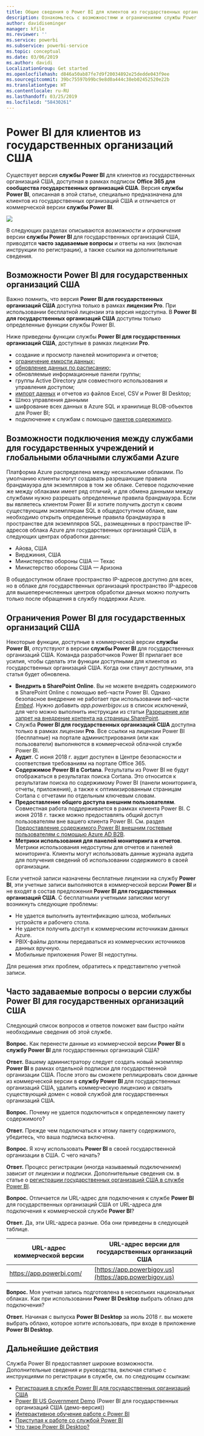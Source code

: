 ```yaml
---
title: Общие сведения о Power BI для клиентов из государственных организаций США
description: Ознакомьтесь с возможностями и ограничениями службы Power BI для государственных организаций США
author: davidiseminger
manager: kfile
ms.reviewer: ''
ms.service: powerbi
ms.subservice: powerbi-service
ms.topic: conceptual
ms.date: 03/06/2019
ms.author: davidi
LocalizationGroup: Get started
ms.openlocfilehash: d846a50ab87fe7d9f20034892e25dedde043f9ee
ms.sourcegitcommit: 39bc75597b99bc9e8d0a444c38eb02452520e22b
ms.translationtype: HT
ms.contentlocale: ru-RU
ms.lasthandoff: 03/25/2019
ms.locfileid: "58430261"
---
```

# <a name="power-bi-for-us-government-customers"></a>Power BI для клиентов из государственных организаций США
Существует версия **службы Power BI** для клиентов из государственных организаций США, доступная в рамках подписок **Office 365 для сообщества государственных организаций США**. Версия **службы Power BI**, описанная в этой статье, специально предназначена для клиентов из государственных организаций США и отличается от коммерческой версии **службы Power BI**.

![](media/service-govus-overview/service_usgov_overview-1.png)

В следующих разделах описываются *возможности* и *ограничения* версии **службы Power BI** для государственных организаций США, приводятся **часто задаваемые вопросы** и ответы на них (включая инструкции по регистрации), а также ссылки на дополнительные сведения.

## <a name="features-of-power-bi-us-government"></a>Возможности Power BI для государственных организаций США
Важно помнить, что версия **Power BI для государственных организаций США** доступна только в рамках **лицензии Pro**. При использовании бесплатной лицензии эта версия недоступна. В **Power BI для государственных организаций США** доступны только определенные функции службы Power BI.

Ниже приведены функции службы **Power BI для государственных организаций США**, доступные в рамках лицензии **Pro**.

* создание и просмотр панелей мониторинга и отчетов;
* [ограничение емкости данных;](service-admin-manage-your-data-storage-in-power-bi.md)
* [обновление данных по расписанию;](refresh-data.md)
* обновляемые информационные панели группы;
* группы Active Directory для совместного использования и управления доступом;
* [импорт данных](service-get-data.md) и отчетов из файлов Excel, CSV и Power BI Desktop;
* Шлюз управления данными
* шифрование всех данных в Azure SQL и хранилище BLOB-объектов для Power BI;
* подключение к службам с помощью [пакетов содержимого](service-connect-to-services.md).

## <a name="connectivity-between-government-and-global-azure-cloud-services"></a>Возможности подключения между службами для государственных учреждений и глобальными облачными службами Azure 

Платформа Azure распределена между несколькими облаками. По умолчанию клиенты могут создавать разрешающие правила брандмауэра для экземпляров в том же облаке. Сетевое подключение же между облаками имеет ряд отличий, и для обмена данными между службами нужно разрешать определенные правила брандмауэра. Если вы являетесь клиентом Power BI и хотите получить доступ к своим существующим экземплярам SQL в общедоступном облаке, вам необходимо открыть определенные правила брандмауэра в пространстве для экземпляров SQL, размещенных в пространстве IP-адресов облака Azure для государственных организаций США, в следующих центрах обработки данных:

* Айова, США
* Вирджиния, США
* Министерство обороны США — Техас
* Министерство обороны США — Аризона

В общедоступном облаке пространство IP-адресов доступно для всех, но в облаке для государственных организаций пространство IP-адресов для вышеперечисленных центров обработки данных можно получить только после обращения в службу поддержки Azure. 


## <a name="limitations-of-power-bi-us-government"></a>Ограничения Power BI для государственных организаций США
Некоторые функции, доступные в коммерческой версии **службы Power BI**, *отсутствуют* в версии **службы Power BI** для государственных организаций США. Команда разработчиков Power BI прилагает все усилия, чтобы сделать эти функции доступными для клиентов из государственных организаций США. Когда они станут доступными, эта статья будет обновлена.

* **Внедрить в SharePoint Online**. Вы не можете внедрять содержимого в SharePoint Online с помощью веб-части Power BI. Однако безопасное внедрение не работает при использовании веб-части [*Embed*](https://docs.microsoft.com/power-bi/service-embed-secure). Нужно добавить *app.powerbigov.us* в список исключений, для чего можно выполнить инструкции из статьи [Разрешение или запрет на внедрение контента на страницы SharePoint](https://support.office.com/article/allow-or-restrict-the-ability-to-embed-content-on-sharepoint-pages-e7baf83f-09d0-4bd1-9058-4aa483ee137b).
* Служба **Power BI для государственных организаций США** доступна только в рамках лицензии **Pro**. Все ссылки на лицензии Power BI (бесплатные) на портале администрирования (или как пользователи) выполняются в коммерческой облачной службе Power BI.
* **Аудит**. С июня 2018 г. аудит доступен в Центре безопасности и соответствия требованиям на портале Office 365.
* **Содержимое Power BI в Cortana**. Результаты из Power BI не будут отображаться в результатах поиска Cortana. Это относится к результатам поиска по содержимому Power BI (панели мониторинга, отчеты, приложения), а также к оптимизированным страницам Cortana с отчетами по отдельным ключевым словам.
* **Предоставление общего доступа внешним пользователям**. Совместная работа поддерживается в рамках клиента Power BI. С июня 2018 г. также можно предоставлять общий доступ пользователям вне вашего клиента Power BI. См. раздел [Предоставление содержимого Power BI внешним гостевым пользователям с помощью Azure AD B2B](service-admin-azure-ad-b2b.md).
* **Метрики использования для панелей мониторинга и отчетов**. Метрики использования недоступны для отчетов и панелей мониторинга. Клиенты могут использовать данные журнала аудита для получения сведений об использовании содержимого в своей организации.

Если учетной записи назначены бесплатные лицензии на службу **Power BI**, эти учетные записи выполняются в коммерческой версии **Power BI** и не входят в состав предложения **Power BI для государственных организаций США**. С бесплатными учетными записями могут возникнуть следующие проблемы:

* Не удается выполнить аутентификацию шлюза, мобильных устройств и рабочего стола.
* Не удается получить доступ к коммерческим источникам данных Azure.
* PBIX-файлы должны передаваться из коммерческих источников данных вручную.
* Мобильные приложения Power BI недоступны.

Для решения этих проблем, обратитесь к представителю учетной записи.

## <a name="frequently-asked-questions-faq-for-the-us-government-version-of-the-power-bi-service"></a>Часто задаваемые вопросы о версии службы Power BI для государственных организаций США
Следующий список вопросов и ответов поможет вам быстро найти необходимые сведения об этой службе.

**Вопрос.** Как перенести данные из коммерческой версии **Power BI** в **службу Power BI** для государственных организаций США?

**Ответ.** Вашему администратору следует создать новый экземпляр **Power BI** в рамках отдельной подписки для государственной организации США. После этого вы сможете реплицировать свои данные из коммерческой версии в **службу Power BI** для государственных организаций США, удалить коммерческую лицензию и связать существующий домен с новой службой для государственных организаций США.

**Вопрос.** Почему не удается подключиться к определенному пакету содержимого?

**Ответ.** Прежде чем подключаться к этому пакету содержимого, убедитесь, что ваша подписка включена.

**Вопрос.** Я хочу использовать **Power BI** в своей государственной организации в США. С чего начать?

**Ответ.** Процесс регистрации (иногда называемый *подключением*) зависит от лицензии и подписки. Дополнительные сведения см. в статье о [регистрации государственных организаций США в службе Power BI](service-govus-signup.md).

**Вопрос.** Отличается ли URL-адрес для подключения к службе **Power BI** для государственных организаций США от URL-адреса для подключения к коммерческой службе **Power BI**?

**Ответ.** Да, эти URL-адреса разные. Оба они приведены в следующей таблице.

| URL-адрес коммерческой версии | URL-адрес версии для государственных организаций США |
| --- | --- |
| https://app.powerbi.com/ |[https://app.powerbigov.us](https://app.powerbigov.us) |

**Вопрос.** Моя учетная запись подготовлена в нескольких национальных облаках. Как при использовании **Power BI Desktop** выбрать облако для подключения?

**Ответ.** Начиная с выпуска **Power BI Desktop** за июль 2018 г. вы можете выбрать облако, которое хотите использовать, при входе в приложение **Power BI Desktop**.


## <a name="next-steps"></a>Дальнейшие действия
Служба Power BI предоставляет широкие возможности. Дополнительные сведения и руководства, включая статью с инструкциями по регистрации в службе, см. по следующим ссылкам:

* [Регистрация в службе Power BI для государственных организаций США](service-govus-signup.md)
* <a href="https://channel9.msdn.com/Blogs/Azure/Cognitive-Services-HDInsight-and-Power-BI-on-Azure-Government">Power BI US Government Demo</a> (Power BI для государственных организаций США (демо-версия))
* [Интерактивное обучение работе с Power BI](guided-learning/gettingstarted.yml?tutorial-step=1)
* [Приступая к работе со службой Power BI](service-get-started.md)
* [Что такое Power BI Desktop?](desktop-what-is-desktop.md)

